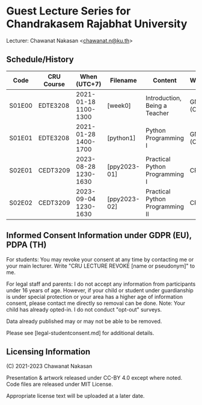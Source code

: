 # Guest Lecture Series for Chandrakasem Rajabhat University

Lecturer: Chawanat Nakasan \<chawanat.n@ku.th\>

## Schedule/History

| Code   | CRU Course | When (UTC+7)         | Filename       | Content                          | Where       |
| ------ | ---------- | -------------------- | -------------- | -------------------------------- | ----------- |
| S01E00 | EDTE3208   | 2021-01-18 1100-1300 | [week0]        | Introduction, Being a Teacher    | GMeet (CRU) |
| S01E01 | EDTE3208   | 2021-01-28 1400-1700 | [python1]      | Python Programming I             | GMeet (CRU) |
| S02E01 | CEDT3209   | 2023-08-28 1230-1630 | [ppy2023-01]   | Practical Python Programming I   | CRU         |
| S02E02 | CEDT3209   | 2023-09-04 1230-1630 | [ppy2023-02]   | Practical Python Programming II  | CRU         |

## Informed Consent Information under GDPR (EU), PDPA (TH)

For students: You may revoke your consent at any time by contacting me or
your main lecturer. Write "CRU LECTURE REVOKE \[name or pseudonym\]" to me.

For legal staff and parents: I do not accept any information from participants
under 16 years of age. However, if your child or student under guardianship is
under special protection or your area has a higher age of information consent,
please contact me directly so removal can be done. Note: Your child has already
opted-in. I do not conduct "opt-out" surveys.

Data already published may or may not be able to be removed.

Please see [legal-studentconsent.md] for additional details.

## Licensing Information

(C) 2021-2023 Chawanat Nakasan

Presentation & artwork released under CC-BY 4.0 except where noted. Code files
are released under MIT License.

Appropriate license text will be uploaded at a later date.

